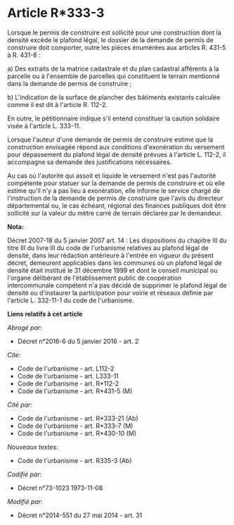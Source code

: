 # Article R*333-3

Lorsque le permis de construire est sollicité pour une construction dont la densité excède le plafond légal, le dossier de la
demande de permis de construire doit comporter, outre les pièces énumérées aux articles R. 431-5 à R. 431-8 : 

a) Des extraits de la matrice cadastrale et du plan cadastral afférents à la parcelle ou à l'ensemble de parcelles qui
constituent le terrain mentionné dans la demande de permis de construire ; 

b) L'indication de la surface de plancher des bâtiments existants calculée comme il est dit à l'article R. 112-2. 

En outre, le pétitionnaire indique s'il entend constituer la caution solidaire visée à l'article L. 333-11. 

Lorsque l'auteur d'une demande de permis de construire estime que la construction envisagée répond aux conditions
d'exonération du versement pour dépassement du plafond légal de densité prévues à l'article L. 112-2, il accompagne sa
demande des justifications nécessaires. 

Au cas où l'autorité qui assoit et liquide le versement n'est pas l'autorité compétente pour statuer sur la demande de permis
de construire et où elle estime qu'il n'y a pas lieu à exonération, elle informe le service chargé de l'instruction de la
demande de permis de construire que l'avis du   directeur départemental ou, le cas échéant, régional des finances publiques
doit être sollicité sur la valeur du mètre carré de terrain déclarée par le demandeur.

**Nota:**

Décret 2007-18 du 5 janvier 2007 art. 14 : Les dispositions du chapitre III du titre III du livre III du code de l'urbanisme
relatives au plafond légal de densité, dans leur rédaction antérieure à l'entrée en vigueur du présent décret, demeurent
applicables dans les communes où un plafond légal de densité était institué le 31 décembre 1999 et dont le conseil municipal
ou l'organe délibérant de l'établissement public de coopération intercommunale compétent n'a pas décidé de supprimer le
plafond légal de densité ou d'instaurer la participation pour voirie et réseaux définie par l'article L. 332-11-1 du code de
l'urbanisme.

**Liens relatifs à cet article**

_Abrogé par_:

  - Décret n°2016-6 du 5 janvier 2016 - art. 2

_Cite_:

  - Code de l'urbanisme - art. L112-2
  - Code de l'urbanisme - art. L333-11
  - Code de l'urbanisme - art. R*112-2
  - Code de l'urbanisme - art. R*431-5 (M)

_Cité par_:

  - Code de l'urbanisme - art. R*333-21 (Ab)
  - Code de l'urbanisme - art. R*333-7 (M)
  - Code de l'urbanisme - art. R*430-10 (M)

_Nouveaux textes_:

  - Code de l'urbanisme - art. R335-3 (Ab)

_Codifié par_:

  - Décret n°73-1023 1973-11-08

_Modifié par_:

  - Décret n°2014-551 du 27 mai 2014 - art. 31
